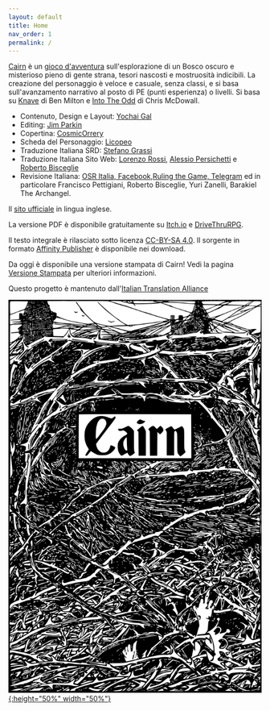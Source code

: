 ```yaml
---
layout: default
title: Home
nav_order: 1
permalink: /
---
```

[Cairn](http://cairnrpg.com/) è un [gioco d&#39;avventura](http://questingblog.com/adventure-game-vs-osr) sull'esplorazione di un Bosco oscuro e misterioso pieno di gente strana, tesori nascosti e mostruosità indicibili. La creazione del personaggio è veloce e casuale, senza classi, e si basa sull'avanzamento narrativo al posto di PE (punti esperienza) o livelli. Si basa su [Knave](https://www.drivethrurpg.com/product/250888/Knave) di Ben Milton e [Into The Odd](https://chrismcdee.itch.io/electric-bastionland) di Chris McDowall.

- Contenuto, Design e Layout: [Yochai Gal](https://twitter.com/yochaigal1)
- Editing: [Jim Parkin](https://d66kobolds.blogspot.com/)
- Copertina: [CosmicOrrery](https://cosmicorrery.itch.io/)
- Scheda del Personaggio: [Licopeo](https://www.instagram.com/licopeoart/)
- Traduzione Italiana SRD: [Stefano Grassi](https://ste.design/)
- Traduzione Italiana Sito Web: [Lorenzo Rossi](https://oicn.icu/), [Alessio Persichetti](https://deeperintothedungeon.wordpress.com/) e [Roberto Bisceglie](https://zeruhur.space)
- Revisione Italiana: [OSR Italia, Facebook](https://www.facebook.com/groups/osritalia/),[Ruling the Game, Telegram](http://t.me/osritalia) ed in particolare Francisco Pettigiani, Roberto Bisceglie, Yuri Zanelli, Barakiel The Archangel.

Il [sito ufficiale](http://cairnrpg.com/) in lingua inglese.

La versione PDF è disponibile gratuitamente su [Itch.io](https://ita-translation-alliance.itch.io/cairn-ita) e [DriveThruRPG](https://www.drivethrurpg.com/product/330809/Cairn).

Il testo integrale è rilasciato sotto licenza [CC-BY-SA 4.0](https://creativecommons.org/licenses/by-sa/4.0/deed.it).
Il sorgente in formato [Affinity Publisher](https://affinity.serif.com/en-us/publisher/) è disponibile nei download.

Da oggi è disponibile una versione stampata di Cairn!
Vedi la pagina [Versione Stampata](/stampa.md) per ulteriori informazioni.

Questo progetto è mantenuto dall'[Italian Translation Alliance](https://www.italiantranslationalliance.org)

<p></p>

[![Alt text](/img/cairn.svg "Click to embiggen"){:height="50%" width="50%"}](/img/cairn.svg)
